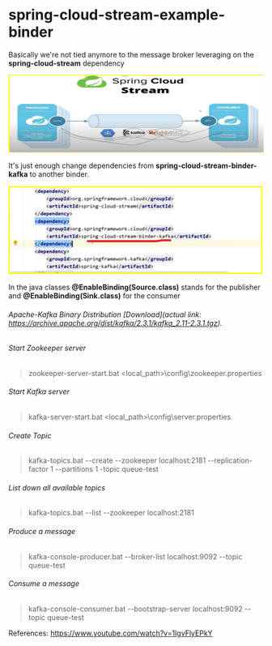 # spring-cloud-stream-example-binder


Basically we're not tied anymore to the message broker leveraging on the **spring-cloud-stream** dependency 

![delegating-filter-proxy](./multiple_brokers.png)

It's just enough change dependencies from **spring-cloud-stream-binder-kafka** to another binder.

![delegating-filter-proxy](./binder-kafka-dependencies.png)

In the java classes **@EnableBinding(Source.class)** stands for the publisher and **@EnableBinding(Sink.class)** for the consumer



###### Apache-Kafka Binary Distribution [Download](actual link: https://archive.apache.org/dist/kafka/2.3.1/kafka_2.11-2.3.1.tgz).

###### Start Zookeeper server
> zookeeper-server-start.bat <local_path>\config\zookeeper.properties

###### Start Kafka server 
> kafka-server-start.bat <local_path>\config\server.properties

###### Create Topic
> kafka-topics.bat --create --zookeeper localhost:2181 --replication-factor 1 --partitions 1 -topic queue-test

###### List down all available topics
> kafka-topics.bat --list --zookeeper localhost:2181

###### Produce a message
> kafka-console-producer.bat --broker-list localhost:9092 --topic queue-test

###### Consume a message
> kafka-console-consumer.bat --bootstrap-server localhost:9092 --topic queue-test


References: https://www.youtube.com/watch?v=1IgvFlyEPkY 
